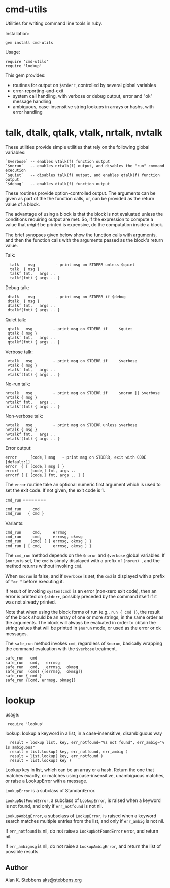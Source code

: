 cmd-utils
=========

Utilities for writing command line tools in ruby.

Installation:

    gem install cmd-utils

Usage:

    require 'cmd-utils'
    require 'lookup'

This gem provides:

* routines for output on `$stderr`, controlled by several global variables
* error-reporting-and-exit
* system call handling, with verbose or debug output, error and "ok" message handling
* ambiguous, case-insensitive string lookups in arrays or hashs, with error handling

talk, dtalk, qtalk, vtalk, nrtalk, nvtalk
=========================================

These utilities provide simple utilities that rely on the following global variables:

    `$verbose` -- enables vtalk(f) function output
    `$norun`   -- enables nrtalk(f) output, and disables the "run" command execution
    `$quiet`   -- disables talk(f) output, and enables qtalk(f) function output
    `$debug`   -- enables dtalk(f) function output

These routines provide option-controlled output.  The arguments can be given as
part of the the function calls, or, can be provided as the return value of a
block.

The advantage of using a block is that the block is not evaluated unless the
conditions requiring output are met.  So, if the expression to compute a value
that _might_ be printed is expensive, do the computation inside a block.

The brief synopses given below show the function calls with arguments, and then
the function calls with the arguments passed as the block's return value.

Talk:

      talk    msg         - print msg on STDERR unless $quiet
      talk  { msg }
      talkf fmt,   args ..
      talkf(fmt) { args .. }

Debug talk:

     dtalk    msg         - print msg on STDERR if $debug
     dtalk  { msg }
     dtalkf fmt,   args ..
     dtalkf(fmt) { args .. }

Quiet talk:

     qtalk   msg         - print msg on STDERR if     $quiet
     qtalk { msg }
     qtalkf fmt,   args ..
     qtalkf(fmt) { args .. }

Verbose talk:

     vtalk   msg         - print msg on STDERR if     $verbose
     vtalk { msg }
     vtalkf fmt,   args ..
     vtalkf(fmt) { args .. }

No-run talk:

    nrtalk   msg         - print msg on STDERR if     $norun || $verbose
    nrtalk { msg }
    nrtalkf fmt,   args ..
    nrtalkf(fmt) { args .. }

Non-verbose talk:

    nvtalk   msg         - print msg on STDERR unless $verbose
    nvtalk { msg }
    nvtalkf fmt,   args ..
    nvtalkf(fmt) { args .. }

Error output:

    error      [code,] msg   - print msg on STDERR, exit with CODE [default:1]
    error  { [ [code,] msg ] }
    errorf     [code,] fmt, args ..
    errorf { [ [code,] fmt, args .. ] }

The `error` routine take an optional numeric first argument which is used to
set the exit code.  If not given, the exit code is 1.

`cmd_run` ========

    cmd_run     cmd 
    cmd_run   { cmd }

Variants:

    cmd_run     cmd,     errmsg 
    cmd_run     cmd,     errmsg, okmsg 
    cmd_run    (cmd) { [ errmsg, okmsg ] } 
    cmd_run { [ cmd,     errmsg, okmsg ] }

The `cmd_run` method depends on the `$norun` and `$verbose` global variables.
If `$norun` is set, the `cmd` is simply displayed with a prefix of `(norun) `,
and the method returns without invoking `cmd`.

When `$norun` is false, and if `$verbose` is set, the `cmd` is displayed with
a prefix of `">> "` before executing it.

If result of invoking `system(cmd)` is an error (non-zero exit code), then an
error is printed on `$stderr`, possibly preceded by the command itself if it
was not already printed.

Note that when using the block forms of run (e.g., `run { cmd }`), the result
of the block should be an array of one or more strings, in the same order as
the arguments. The block will always be evaluated in order to obtain the string
values that will be printed in `$norun` mode, or used as the error or ok
messages.

The `safe_run` method invokes `cmd`, regardless of `$norun`, basically wrapping the 
command evaluation with the `$verbose` treatment.

    safe_run   cmd
    safe_run   cmd,   errmsg
    safe_run   cmd,   errmsg,  okmsg
    safe_run  (cmd) {[errmsg,  okmsg]}
    safe_run { cmd } 
    safe_run {[cmd, errmsg, okmsg]} 

lookup
======

usage:

     require 'lookup'
  
lookup: lookup a keyword in a list, in a case-insensitive, disambiguous way
 
      result = lookup list, key, err_notfound="%s not found", err_ambig="% is ambiguous"
      result = list.lookup( key, err_notfound, err_ambig )
      result = list.lookup( key, err_notfound )
      result = list.lookup( key )
 
Lookup key in list, which can be an array or a hash.  Return the one that
matches exactly, or matches using case-insensitive, unambiguous matches, or
raise a LookupError with a message.
 
`LookupError` is a subclass of StandardError.
 
`LookupNotFoundError`, a subclass of `LookupError`, is raised when a keyword is
not found, and only if `err_notfound` is not nil.
 
`LookupAmbigError`, a subsclass of `LookupError`, is raised when a keyword search
matches multiple entries from the list, and only if `err_ambig` is not nil.
 
If `err_notfound` is nil, do not raise a `LookupNotFoundError` error, and return
nil.
 
If `err_ambigmsg` is nil, do not raise a `LookupAmbigError`, and return the list
of possible results.

Author
------

Alan K. Stebbens <aks@stebbens.org>
